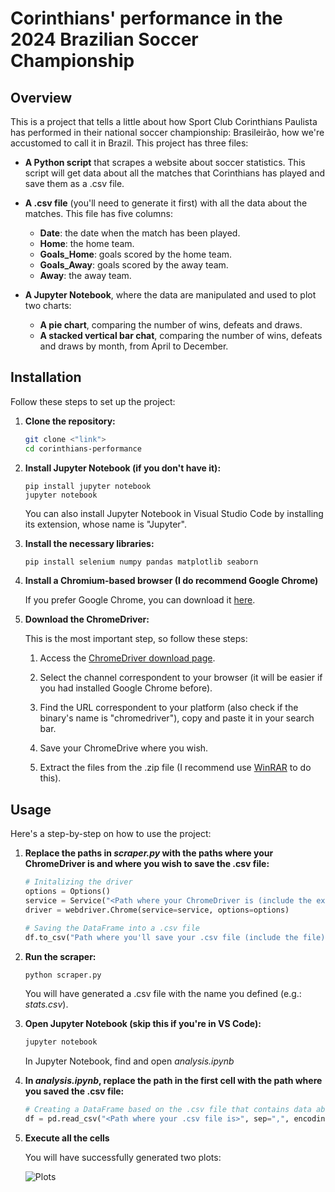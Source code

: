 # **Corinthians' performance in the 2024 Brazilian Soccer Championship**

## Overview
This is a project that tells a little about how Sport Club Corinthians Paulista has performed in their national soccer championship: Brasileirão, how we're accustomed to call it in Brazil. This project has three files:

- **A Python script** that scrapes a website about soccer statistics. This script will get data about all the matches that Corinthians has played and save them as a .csv file.
- **A .csv file** (you'll need to generate it first) with all the data about the matches. This file has five columns:
    - **Date**: the date when the match has been played.
    - **Home**: the home team.
    - **Goals_Home**: goals scored by the home team.
    - **Goals_Away**: goals scored by the away team.
    - **Away**: the away team.

- **A Jupyter Notebook**, where the data are manipulated and used to plot two charts:
    - **A pie chart**, comparing the number of wins, defeats and draws.
    - **A stacked vertical bar chat**, comparing the number of wins, defeats and draws by month, from April to December.

## Installation
Follow these steps to set up the project:

1. **Clone the repository:**

    ``` bash
    git clone <"link">
    cd corinthians-performance
    ```
2. **Install Jupyter Notebook (if you don't have it):**
    ```
    pip install jupyter notebook
    jupyter notebook
    ```
    You can also install Jupyter Notebook in Visual Studio Code by installing its extension, whose name is "Jupyter".

3. **Install the necessary libraries:**
    ``` bash
    pip install selenium numpy pandas matplotlib seaborn
    ```

4. **Install a Chromium-based browser (I do recommend Google Chrome)**

    If you prefer Google Chrome, you can download it [here](https://www.google.com/intl/en-US/chrome/).


5. **Download the ChromeDriver:**

    This is the most important step, so follow these steps:
    
    1. Access the [ChromeDriver download page](https://googlechromelabs.github.io/chrome-for-testing/).

    2. Select the channel correspondent to your browser (it will be easier if you had installed Google Chrome before).

    3. Find the URL correspondent to your platform (also check if the binary's name is "chromedriver"), copy and paste it in your search bar.

    4. Save your ChromeDrive where you wish.

    5. Extract the files from the .zip file (I recommend use [WinRAR](https://www.win-rar.com/) to do this).
    
## Usage
Here's a step-by-step on how to use the project:

1. **Replace the paths in *scraper.py* with the paths where your ChromeDriver is and where you wish to save the .csv file:**

    ``` python
    # Initalizing the driver
    options = Options()
    service = Service("<Path where your ChromeDriver is (include the executable file)>")
    driver = webdriver.Chrome(service=service, options=options)
    ```
    ``` python
    # Saving the DataFrame into a .csv file
    df.to_csv("Path where you'll save your .csv file (include the file)", sep=",", index=False, encoding="1252")
    ```

2. **Run the scraper:**

    ``` bash
    python scraper.py
    ```
    You will have generated a .csv file with the name you defined (e.g.: *stats.csv*).

3. **Open Jupyter Notebook (skip this if you're in VS Code):**

    ``` bash
    jupyter notebook
    ```
    In Jupyter Notebook, find and open *analysis.ipynb*

4. **In *analysis.ipynb*, replace the path in the first cell with the path where you saved the .csv file:**

    ``` python
    # Creating a DataFrame based on the .csv file that contains data about all Corinthians" matches
    df = pd.read_csv("<Path where your .csv file is>", sep=",", encoding="1252")
    ```

5. **Execute all the cells**
    
    You will have successfully generated two plots:

    ![Plots](.gitignore/plot.png)